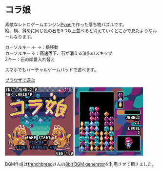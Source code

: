 # コラ娘<br/>
素敵なレトロゲームエンジン[Pyxel](https://github.com/kitao/pyxel)で作った落ち物パズルです。<br/>
縦、横、斜めに同じ色の石を3つ以上並べると消えていくどこかで見たようなルールなります。<br/>

カーソルキー ← →：横移動<br/>
カーソルキー ↓：高速落下、石が消える演出のスキップ<br/>
Zキー：石の順番入れ替え<br/>

スマホでもバーチャルゲームパッドで遊べます。<br/>

[ブラウザで遊ぶ](https://kitao.github.io/pyxel/wasm/launcher/?play=qzk4078.columusume_public.columusume&gamepad=enabled&packages=numpy)

<img src="/pyxel-20250108-221043.gif"> <img src="/pyxel-20250108-213716.gif">

BGM作成は[frenchbread](https://x.com/frenchbread1222)さんの[8bit BGM generator](https://github.com/shiromofufactory/8bit-bgm-generator)を利用させて頂きました。
